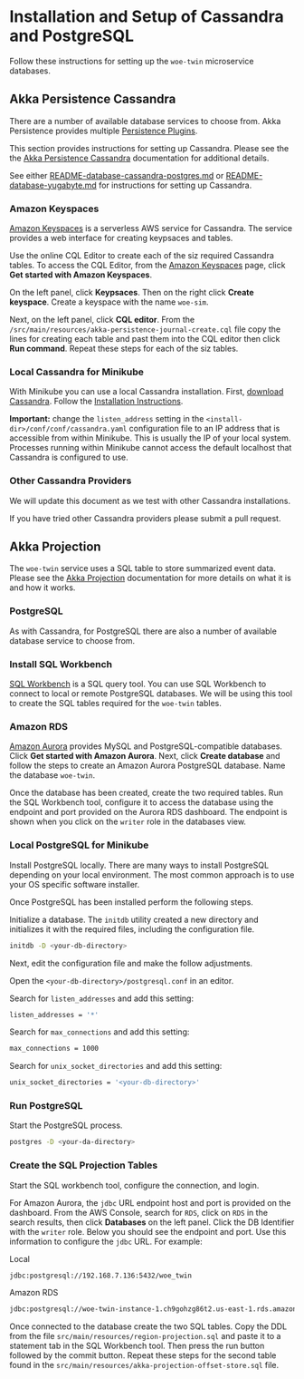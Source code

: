 
# Installation and Setup of Cassandra and PostgreSQL

Follow these instructions for setting up the `woe-twin` microservice databases.

## Akka Persistence Cassandra

There are a number of available database services to choose from. Akka Persistence provides multiple
[Persistence Plugins](https://doc.akka.io/docs/akka/current/persistence-plugins.html).

This section provides instructions for setting up Cassandra. Please see the the
[Akka Persistence Cassandra](https://doc.akka.io/docs/akka-persistence-cassandra/current/)
documentation for additional details.

See either
[README-database-cassandra-postgres.md](https://github.com/mckeeh3/woe-sim/blob/master/README-database-cassandra-postgres.md)
or
[README-database-yugabyte.md](https://github.com/mckeeh3/woe-sim/blob/master/README-database-yugabyte.md)
for instructions for setting up Cassandra.

### Amazon Keyspaces

[Amazon Keyspaces](https://aws.amazon.com/keyspaces/) is a serverless AWS service for Cassandra. The service provides a web interface for creating keypsaces and tables.

Use the online CQL Editor to create each of the siz required Cassandra tables. To access the CQL Editor, from the
[Amazon Keyspaces](https://aws.amazon.com/keyspaces/)
page, click **Get started with Amazon Keyspaces**.

On the left panel, click **Keypsaces**. Then on the right click **Create keyspace**. Create a keyspace  with the name `woe-sim`.

Next, on the left panel, click **CQL editor**. From the `/src/main/resources/akka-persistence-journal-create.cql` file copy the lines for creating each table and past them into the CQL editor then click **Run command**. Repeat these steps for each of the siz tables.

### Local Cassandra for Minikube

With Minikube you can use a local Cassandra installation. First,
[download Cassandra](https://cassandra.apache.org/download/). Follow the
[Installation Instructions](https://cassandra.apache.org/doc/latest/getting_started/installing.html).

**Important:** change the `listen_address` setting in the `<install-dir>/conf/conf/cassandra.yaml` configuration file to an IP address that is accessible from within Minikube. This is usually the IP of your local system. Processes running within Minikube cannot access the default localhost that Cassandra is configured to use.

### Other Cassandra Providers

We will update this document as we test with other Cassandra installations.

If you have tried other Cassandra providers please submit a pull request.

## Akka Projection

The `woe-twin` service uses a SQL table to store summarized event data. Please see the
[Akka Projection](https://doc.akka.io/docs/akka-projection/current/)
documentation for more details on what it is and how it works.

### PostgreSQL

As with Cassandra, for PostgreSQL there are also a number of available database service to choose from.

### Install SQL Workbench

[SQL Workbench](https://www.sql-workbench.eu/) is a SQL query tool. You can use SQL Workbench to connect to local or remote PostgreSQL databases. We will be using this tool to create the SQL tables required for the `woe-twin` tables.

### Amazon RDS

[Amazon Aurora](https://aws.amazon.com/rds/aurora)
provides MySQL and PostgreSQL-compatible databases. Click **Get started with Amazon Aurora**. Next, click **Create database** and follow the steps to create an Amazon Aurora PostgreSQL database. Name the database `woe-twin`.

Once the database has been created, create the two required tables. Run the SQL Workbench tool, configure it to access the database using the endpoint and port provided on the Aurora RDS dashboard. The endpoint is shown when you click on the `writer` role in the databases view.

### Local PostgreSQL for Minikube

Install PostgreSQL locally. There are many ways to install PostgreSQL depending on your local environment. The most common approach is to use your OS specific software installer.

Once PostgreSQL has been installed perform the following steps.

Initialize a database. The `initdb` utility created a new directory and initializes it with the required files, including the configuration file.

~~~bash
initdb -D <your-db-directory>
~~~

Next, edit the configuration file and make the follow adjustments.

Open the `<your-db-directory>/postgresql.conf` in an editor.

Search for `listen_addresses` and add this setting:

~~~bash
listen_addresses = '*'
~~~

Search for `max_connections` and add this setting:

~~~bash
max_connections = 1000
~~~

Search for `unix_socket_directories` and add this setting:

~~~bash
unix_socket_directories = '<your-db-directory>'
~~~

### Run PostgreSQL

Start the PostgreSQL process.

~~~bash
postgres -D <your-da-directory>
~~~

### Create the SQL Projection Tables

Start the SQL workbench tool, configure the connection, and login.

For Amazon Aurora, the `jdbc` URL endpoint host and port is provided on the dashboard. From the AWS Console, search for `RDS`, click on `RDS` in the search results, then click **Databases** on the left panel. Click the DB Identifier with the `writer` role. Below you should see the endpoint and port. Use this information to configure the `jdbc` URL. For example:

Local

~~~bash
jdbc:postgresql://192.168.7.136:5432/woe_twin
~~~

Amazon RDS

~~~bash
jdbc:postgresql://woe-twin-instance-1.ch9gohzg86t2.us-east-1.rds.amazonaws.com:5432/woe_twin
~~~

Once connected to the database create the two SQL tables. Copy the DDL from the file `src/main/resources/region-projection.sql` and paste it to a statement tab in the SQL Workbench tool. Then press the run button followed by the commit button. Repeat these steps for the second table found in the `src/main/resources/akka-projection-offset-store.sql` file.
